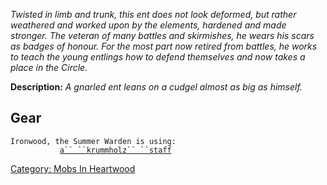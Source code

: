 *Twisted in limb and trunk, this ent does not look deformed, but rather
weathered and worked upon by the elements, hardened and made stronger.
The veteran of many battles and skirmishes, he wears his scars as badges
of honour. For the most part now retired from battles, he works to teach
the young entlings how to defend themselves and now takes a place in the
Circle.*

**Description:** *A gnarled ent leans on a cudgel almost as big as
himself.*  

## Gear

`Ironwood, the Summer Warden is using:`  
<wielded>`           `[`a`` ``krummholz`` ``staff`](Krummholz_Staff.md "wikilink")

[Category: Mobs In Heartwood](Category:_Mobs_In_Heartwood "wikilink")

